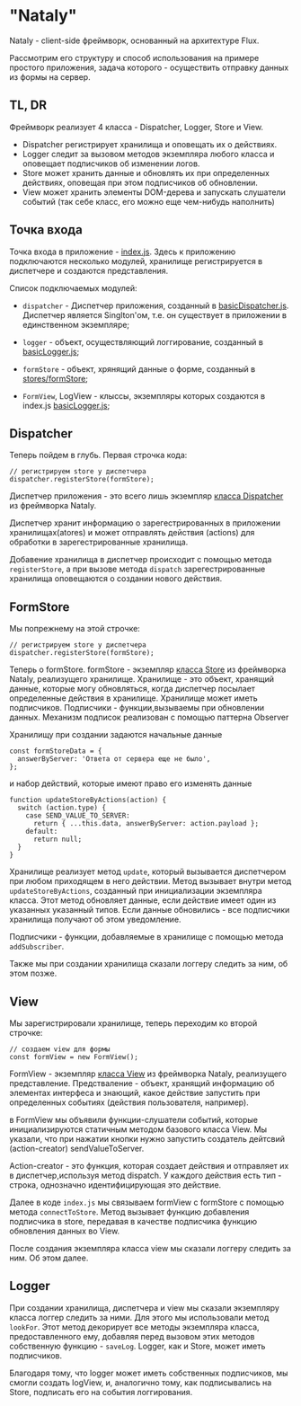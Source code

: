 # "Nataly"

Nataly - client-side фреймворк, основанный на архитехтуре Flux.

Рассмотрим его структуру и способ использования на примере простого приложения, задача которого - осуществить отправку данных из формы на сервер.

## TL, DR
 
Фреймворк реализует 4 класса - Dispatcher, Logger, Store и View. 
  - Dispatcher регистрирует хранилища и оповещать их о действиях. 
  - Logger следит за вызовом методов экземпляра любого класса и оповещает подписчиков об изменении логов.
  - Store может хранить данные и обновлять их при определенных действиях, оповещая при этом подписчиков об обновлении.
  - View может хранить элементы DOM-дерева и запускать слушатели событий (так себе класс, его можно еще чем-нибудь наполнить)



## Точка входа

Точка входа в приложение - [index.js](./src/index.js). Здесь к приложению подключаются несколько модулей, хранилище регистрируется в диспетчере и создаются представления. 

Список подключаемых модулей:
  - `dispatcher` - Диспетчер приложения, созданный в [basicDispatcher.js](./src/basicDispatcher.js). Диспетчер является Singlton'ом, т.е. он существует в приложении в единственном экземпляре;
  
  - `logger` - объект, осуществляющий логгирование, созданный в [basicLogger.js](./src/basicLogger.js);

  - `formStore` - объект, хрянящий данные о форме, созданный в [stores/formStore](./src/stores/formStore.js);

  - `FormView`, LogView - клыссы, экземпляры которых создаются в index.js [basicLogger.js](./src/basicLogger.js);

## Dispatcher

Теперь пойдем в глубь. Первая строчка кода:
  
  ````
  // регистрируем store у диспетчера
  dispatcher.registerStore(formStore);
  ````

Диспетчер приложения - это всего лишь экземпляр [класса Dispatcher](./Nataly/Dispatcher.js) из фреймворка Nataly.  

Диспетчер хранит информацию о зарегестрированных в  приложении хранилищах(atores) и может отправлять действия (actions) для обработки в зарегестрированные хранилища.

Добавение хранилища в диспетчер происходит с помощью метода `registerStore`, а при вызове метода `dispatch` зарегестрированные хранилища оповещаются о создании нового действия.

## FormStore

Мы попрежнему на этой строчке:
  ````
  // регистрируем store у диспетчера
  dispatcher.registerStore(formStore);
  ````
Теперь о formStore. formStore - экземпляр [класса Store](./Nataly/Store.js) из фреймворка Nataly, реализущего хранилище. Хранилище - это объект, хранящий данные, которые могу обновляться, когда диспетчер посылает определенные действия в хранилище. Хранилище может иметь подписчиков. Подписчики - функции,вызываемы при обновлении данных. Механизм подписок реализован с помощью паттерна Observer

Хранилищу при создании задаются начальные данные
  
  ````
  const formStoreData = {
    answerByServer: 'Ответа от сервера еще не было',
  };
  ````
и набор действий, которые имеют право его изменять данные

  ````
  function updateStoreByActions(action) {
    switch (action.type) {
      case SEND_VALUE_TO_SERVER:
        return { ...this.data, answerByServer: action.payload };
      default:
        return null;
    }
  }
  ````

Хранилище реализует метод `update`, который вызывается диспетчером при любом приходящем в него действии. Метод вызывает внутри метод `updateStoreByActions`, созданный при инициализации экземпляра класса. Этот метод обновляет данные, если действие имеет один из указанных указанный типов. Если данные обновились - все подписчики хранилища получают об этом уведомление.

Подписчики - функции, добавляемые в хранилище с помощью метода `addSubscriber`.

Также мы при создании хранилища сказали логгеру следить за ним, об этом позже.

## View

Мы зарегистрировали хранилище, теперь переходим ко второй строчке:

  ````
  // создаем view для формы
  const formView = new FormView();
  ````
FormView - экземпляр [класса View](./Nataly/View.js) из фреймворка Nataly, реализущего представление. Предстваление - объект, хранящий информацию об элементах интерфеса и знающий, какое действие запустить при определенных событиях (действия пользователя, например).

в FormView мы объявили функции-слушатели событий, которые инициализируются статичным методом базового класса View. Мы указали, что при нажатии кнопки нужно запустить создатель дейтсвий (action-creator) sendValueToServer.

Action-creator - это функция, которая создает действия и отправляет их в диспетчер,используя метод dispatch. У каждого действия есть тип - строка, однозначно идентифицирующая это действие.  

Далее в коде `index.js` мы связываем formView с formStore с помощью метода `connectToStore`. Метод вызывает функцию добавления подписчика в store, передавая в качестве подписчика функцию обновления данных во View.


После создания экземпляра класса view мы сказали логгеру следить за ним. Об этом далее.

## Logger

При создании хранилища, диспетчера и view мы сказали экземпляру класса логгер следить за ними. Для этого мы использовали метод `lookFor`. Этот метод декорирует все методы экземпляра класса, предоставленного ему, добавляя перед вызовом этих методов собственную функцию - `saveLog`. Logger, как и Store, может иметь подписчиков.

Благодаря тому, что logger может иметь собственных подписчиков, мы смогли создать logView, и, аналогично тому, как подписывались на Store, подписать его на события логгирования.
